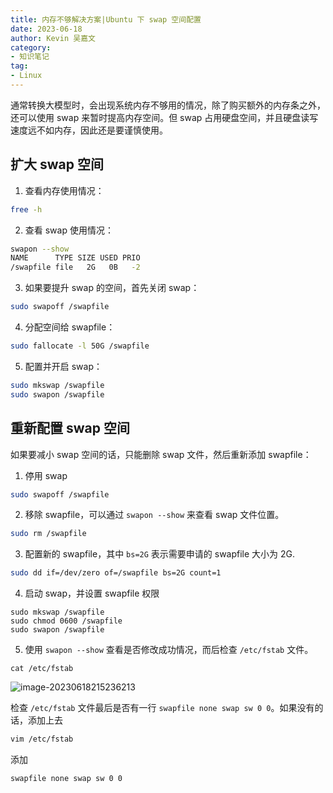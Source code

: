 ```yaml
---
title: 内存不够解决方案|Ubuntu 下 swap 空间配置
date: 2023-06-18
author: Kevin 吴嘉文
category:
- 知识笔记
tag:
- Linux
---
```


通常转换大模型时，会出现系统内存不够用的情况，除了购买额外的内存条之外，还可以使用 swap 来暂时提高内存空间。但 swap 占用硬盘空间，并且硬盘读写速度远不如内存，因此还是要谨慎使用。

## 扩大 swap 空间

1. 查看内存使用情况：

```bash
free -h
```

2. 查看 swap 使用情况：

```bash
swapon --show
NAME      TYPE SIZE USED PRIO
/swapfile file   2G   0B   -2
```

3. 如果要提升 swap 的空间，首先关闭 swap：

```bash
sudo swapoff /swapfile
```

4. 分配空间给 swapfile：

```bash
sudo fallocate -l 50G /swapfile
```

5. 配置并开启 swap：

```bash
sudo mkswap /swapfile
sudo swapon /swapfile
```

## 重新配置 swap 空间

如果要减小 swap 空间的话，只能删除 swap 文件，然后重新添加 swapfile：

1. 停用 swap

```bash
sudo swapoff /swapfile
```

2. 移除 swapfile，可以通过 `swapon --show` 来查看 swap 文件位置。

```bash
sudo rm /swapfile
```

3. 配置新的 swapfile，其中 `bs=2G` 表示需要申请的 swapfile 大小为 2G.

```bash
sudo dd if=/dev/zero of=/swapfile bs=2G count=1
```

4. 启动 swap，并设置 swapfile 权限

```
sudo mkswap /swapfile
sudo chmod 0600 /swapfile
sudo swapon /swapfile
```

5. 使用 `swapon --show` 查看是否修改成功情况，而后检查 `/etc/fstab` 文件。

```
cat /etc/fstab
```

![image-20230618215236213](/assets/img/swap/image-20230618215236213.png)

检查 `/etc/fstab` 文件最后是否有一行 `swapfile none swap sw 0 0`。如果没有的话，添加上去

```bash
vim /etc/fstab
```

添加

```
swapfile none swap sw 0 0
```


